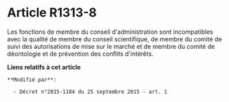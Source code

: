 # Article R1313-8

Les fonctions de membre du conseil d'administration sont incompatibles avec la qualité de membre du conseil scientifique, de
membre du comité de suivi des autorisations de mise sur le marché et de membre du comité de déontologie et de prévention des
conflits d'intérêts.

**Liens relatifs à cet article**

	**Modifié par**:

	  - Décret n°2015-1184 du 25 septembre 2015 - art. 1
